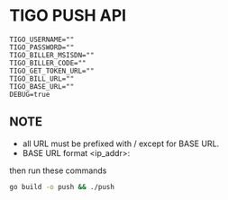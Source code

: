 # TIGO PUSH API

```code
TIGO_USERNAME=""
TIGO_PASSWORD=""
TIGO_BILLER_MSISDN=""
TIGO_BILLER_CODE=""
TIGO_GET_TOKEN_URL=""
TIGO_BILL_URL=""
TIGO_BASE_URL=""
DEBUG=true
```

## NOTE
- all URL must be prefixed with / except for BASE URL.
- BASE URL format <ip_addr>:<port>

then run these commands

```bash
go build -o push && ./push
```

